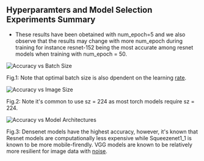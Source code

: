 
## Hyperparamters and Model Selection Experiments Summary


* These results have been obetained with num_epoch=5 and we also observe that the results may change with more num_epoch during training for instance resnet-152 being the most accurate among resnet models when training with num_epoch = 50. 


![Accuracy vs Batch Size](https://github.com/fellowship/platform-demos3/blob/master/Burn/models/bs.png)

Fig.1: Note that optimal batch size is also dpendent on the learning [rate](https://miguel-data-sc.github.io/2017-11-05-first).


![Accuracy vs Image Size](https://github.com/fellowship/platform-demos3/blob/master/Burn/models/im-sz.png)

Fig.2: Note it's common to use sz = 224 as most torch models require sz = 224.


![Accuracy vs Model Architectures](https://github.com/fellowship/platform-demos3/blob/master/Burn/models/models-comparison.png)

Fig.3: Densenet models have the highest accuracy, however, it's known that Resnet models are computationally less expensive while Squeezenet1_1 is known to be more mobile-firendly. VGG models are known to be relatively more resilient for image data with [noise](arxiv.org/abs/1604.04004).
